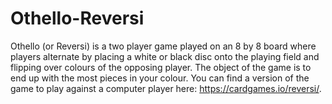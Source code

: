 # Othello-Reversi
Othello (or Reversi) is a two player game played on an 8 by 8 board where players alternate by placing a white or black disc onto the playing field and flipping over colours of the opposing player. The object of the game is to end up with the most pieces in your colour. You can find a version of the game to play against a computer player here: https://cardgames.io/reversi/.
